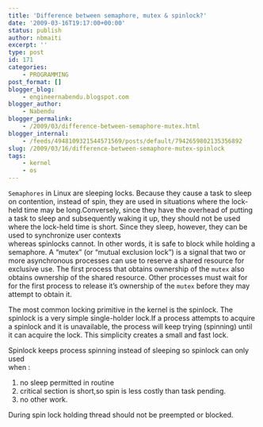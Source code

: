 ```yaml
---
title: 'Difference between semaphore, mutex & spinlock?'
date: '2009-03-16T19:17:00+00:00'
status: publish
author: nbmaiti
excerpt: ''
type: post
id: 171
categories:
    - PROGRAMMING
post_format: []
blogger_blog:
    - engineernabendu.blogspot.com
blogger_author:
    - Nabendu
blogger_permalink:
    - /2009/03/difference-between-semaphore-mutex.html
blogger_internal:
    - /feeds/4948109321544571569/posts/default/7942659802135356892
slug: /2009/03/16/difference-between-semaphore-mutex-spinlock
tags: 
    - kernel
    - os
---
```

`Semaphores` in Linux are sleeping locks. Because they cause a task to sleep on contention, instead of spin, they are used in situations where the lock-held time may be long.Conversely, since they have the overhead of putting a task to sleep and subsequently waking it up, they should not be used where the lock-held time is short. Since they sleep, however, they can be used to synchronize user contexts  
whereas spinlocks cannot. In other words, it is safe to block while holding a semaphore. A “mutex” (or “mutual exclusion lock”) is a signal that two or more asynchronous processes can use to reserve a shared resource for exclusive use. The first process that obtains ownership of the `mutex` also obtains ownership of the shared resource. Other processes must wait for for the first process to release it’s ownership of the `mutex` before they may attempt to obtain it.

The most common locking primitive in the kernel is the spinlock. The spinlock is a very simple single-holder lock.If a process attempts to acquire a spinlock and it is unavailable, the process will keep trying (spinning) until it can acquire the lock. This simplicity creates a small and fast lock.

Spinlock keeps process spinning instead of sleeping so spinlock can only used   
when :  
1. no sleep permitted in routine  
2. critical section is short,so spin is less costly than task pending.  
3. no other work.

During spin lock holding thread should not be preempted or blocked.

